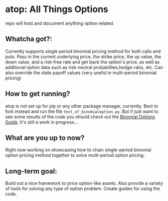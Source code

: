 # atop: All Things Options

repo will host and document anything option related. 


## Whatcha got?:
Currently supports single period binomial pricing method for both calls and puts. Pass in the current underlying price, the strike price, the up value, the down value, and a risk-free rate and get back the option's price, as well as additional option data such as risk-neutral probabilites,hedge-ratio, etc. Can also override the state payoff values (very useful in multi-period binomial pricing)

## How to get running?
atop is not set up for pip or any other package manager, currently. Best to fork instead and run the file `test_of_binomialoption.py`. But if just want to see some results of the code you should check out the [Binomial Options Guide](https://github.com/tmnewt/atop/blob/master/Notebooks/Binomial%20Opts%20Guide.ipynb). It's still a work in progress...

## What are you up to now?

Right now working on showcasing how to chain single-period binomial option pricing method together to solve multi-period option pricing. 

## Long-term goal:
Build out a nice framework to price option-like assets. Also provide a variety of tools for solving any type of option problem. Create guides for using the code.
